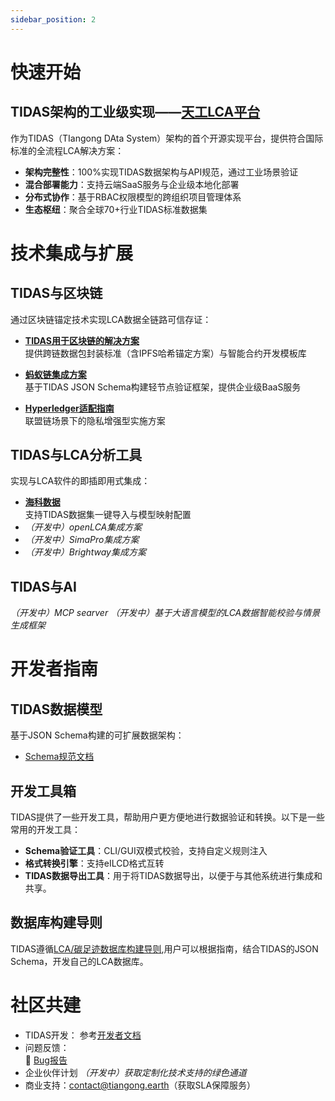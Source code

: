```yaml
---
sidebar_position: 2
---
```


# 快速开始

## TIDAS架构的工业级实现——[天工LCA平台](https://docs.tiangong.earth/)

作为TIDAS（TIangong DAta System）架构的首个开源实现平台，提供符合国际标准的全流程LCA解决方案：

- **架构完整性**：100%实现TIDAS数据架构与API规范，通过工业场景验证
- **混合部署能力**：支持云端SaaS服务与企业级本地化部署
- **分布式协作**：基于RBAC权限模型的跨组织项目管理体系
- **生态枢纽**：聚合全球70+行业TIDAS标准数据集

# 技术集成与扩展

## TIDAS与区块链
通过区块链锚定技术实现LCA数据全链路可信存证：
- **[TIDAS用于区块链的解决方案](./blockchain/TIDAS-to-blockchain.md)**  
  提供跨链数据包封装标准（含IPFS哈希锚定方案）与智能合约开发模板库

- **[蚂蚁链集成方案](./blockchain/TIDAS-to-ANTCHAIN.md)**  
  基于TIDAS JSON Schema构建轻节点验证框架，提供企业级BaaS服务

- **[Hyperledger适配指南](./blockchain/TIDAS-to-Hyperledger.md)**  
  联盟链场景下的隐私增强型实施方案

## TIDAS与LCA分析工具

实现与LCA软件的即插即用式集成：
- **[海科数据](./use_case/block_builder.md)**  
  支持TIDAS数据集一键导入与模型映射配置
- *（开发中）openLCA集成方案* 
- *（开发中）SimaPro集成方案*
- *（开发中）Brightway集成方案* 

## TIDAS与AI
*（开发中）MCP searver*
*（开发中）基于大语言模型的LCA数据智能校验与情景生成框架*


# 开发者指南

## TIDAS数据模型
基于JSON Schema构建的可扩展数据架构：
- [Schema规范文档](/docs/schema/TIDAS-Schema.md)  


## 开发工具箱
TIDAS提供了一些开发工具，帮助用户更方便地进行数据验证和转换。以下是一些常用的开发工具：
- **Schema验证工具**：CLI/GUI双模式校验，支持自定义规则注入
- **格式转换引擎**：支持eILCD格式互转
- **TIDAS数据导出工具**：用于将TIDAS数据导出，以便于与其他系统进行集成和共享。

## 数据库构建导则
TIDAS遵循[LCA/碳足迹数据库构建导则](https://www.carbonfootprint.network/docs/category/lca-database-guideline),用户可以根据指南，结合TIDAS的JSON Schema，开发自己的LCA数据库。

# 社区共建
- TIDAS开发：
    参考[开发者文档](/docs/how-to-contribut-tidas-doc.md)
- 问题反馈：  
  🐞 [Bug报告](https://github.com/tiangong-lca/tidas/issues)  
- 企业伙伴计划
    *（开发中）获取定制化技术支持的绿色通道*
- 商业支持：contact@tiangong.earth（获取SLA保障服务）
